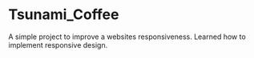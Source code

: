 # Tsunami_Coffee
A simple project to improve a websites responsiveness. Learned how to implement responsive design.
